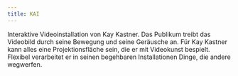 ```yaml
---
title: KAI
---
```


Interaktive Videoinstallation von Kay Kastner. Das Publikum treibt das Videobild durch seine Bewegung und seine Geräusche an. Für Kay Kastner kann alles eine Projektionsfläche sein, die er mit Videokunst bespielt. Flexibel verarbeitet er in seinen begehbaren Installationen Dinge, die andere wegwerfen. 